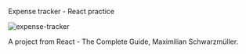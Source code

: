 Expense tracker - React practice

![expense-tracker](https://user-images.githubusercontent.com/125043957/231155424-997518ec-3092-4aa4-961b-af7335ee6fe5.png)


A project from React - The Complete Guide, Maximilian Schwarzmüller.
